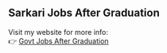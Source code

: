 ## Sarkari Jobs After Graduation

Visit my website for more info:  
👉 [Govt Jobs After Graduation](https://www.sarkarijobsportals.com/govt-jobs-after-graduation)
